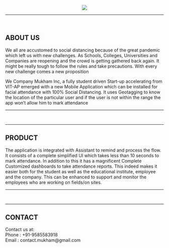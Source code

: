 <p align="center"><img src="https://user-images.githubusercontent.com/104255381/165057301-dc5c29c7-c2c6-456f-ab24-2446a281fb55.png"></img></p><hr><br>
<h2>ABOUT US</h2>
<p>We all are accustomed to social distancing because of the great pandemic which left us with new challenges. As Schools, Colleges, Universities and Companies are reopening and the crowd is getting gathered back again. It might be really tough to follow the rules and take precautions. With every new challenge comes a new proposition</p>
<p>We Company Mukham Inc, a fully student driven Start-up accelerating from VIT-AP emerged with a new Mobile Application which can be installed for facial attendance with 100% Social Distancing. It uses Geotagging to know the location of the particular user and if the user is not within the range the app won’t allow him to mark attendance</p>
<hr><br><hr>
<h2>PRODUCT</h2>
<p>The application is integrated with Assistant to remind and process the flow. It consists of a complete simplified UI which takes less than 10 seconds to mark attendance. In addition to this it has a magnificent Complete Customized dashboards to take attendance reports. This indeed makes it easier both for the student as well as the educational institute, employee and the company. This can be enhanced to support and monitor the employees who are working on fields/on sites.</p>
<hr><br><hr>
<h2>CONTACT</h2>
<p>Contact us at:<br>
Phone :  +91-9585583918 <br>
Email :  contact.mukham@gmail.com </p>
